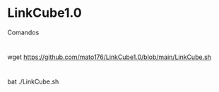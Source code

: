 # LinkCube1.0

 Comandos
 #
 wget https://github.com/mato176/LinkCube1.0/blob/main/LinkCube.sh 
 #
 bat ./LinkCube.sh 

